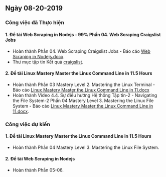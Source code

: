 ## Ngày 08-20-2019

### Công việc đã Thực hiện

#### 1. Đề tài Web Scraping in Nodejs - 99% Phần 04. Web Scraping Craigslist Jobs

- Hoàn thành Phần 04. Web Scraping Craigslist Jobs - Báo cáo [Web Scraping in Nodejs.docx](https://github.com/trankhanhhoang/iot-php/blob/master/Web%20Scraping%20in%20Nodejs/Web%20Scraping%20in%20Nodejs.docx).
- Thư mục tập tin Kết quả [craigslist](https://github.com/trankhanhhoang/iot-php/tree/master/Web%20Scraping%20in%20Nodejs/4x/craigslist).

#### 2. Đề tài Linux Mastery Master the Linux Command Line in 11.5 Hours

- Hoàn thành Phần 03 Mastery Level 2. Mastering the Linux Terminal - Báo cáo [Linux Mastery Master the Linux Command Line in 11.docx](https://github.com/trankhanhhoang/iot-php/blob/master/Linux%20Mastery%20Master%20the%20Linux%20Command%20Line%20in%2011.5%20Hours/Linux%20Mastery%20Master%20the%20Linux%20Command%20Line%20in%2011.docx)
- Hoàn thành Video 4.4. Sự điều hướng Hệ thống Tập tin-2 - Navigating the File System-2 Phần 04 Mastery Level 3. Mastering the Linux File System - Báo cáo [Linux Mastery Master the Linux Command Line in 11.docx](https://github.com/trankhanhhoang/iot-php/blob/master/Linux%20Mastery%20Master%20the%20Linux%20Command%20Line%20in%2011.5%20Hours/Linux%20Mastery%20Master%20the%20Linux%20Command%20Line%20in%2011.docx).

### Công việc dự kiến

#### 1. Đề tài Linux Mastery Master the Linux Command Line in 11.5 Hours

- Hoàn thành Phần 04 Mastery Level 3. Mastering the Linux File System.

#### 2. Đề tài Web Scraping in Nodejs

- Hoàn thành Phần 05-06.
